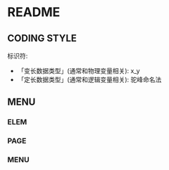 # README

## CODING STYLE

标识符:

* 「变长数据类型」(通常和物理变量相关): x_y
* 「定长数据类型」(通常和逻辑变量相关): 驼峰命名法

## MENU

### ELEM

### PAGE

### MENU

